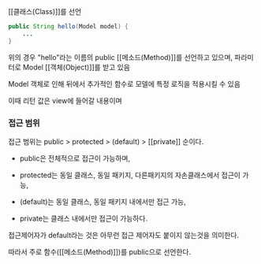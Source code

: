
[[클래스(Class)]]를 선언

```java
public String hello(Model model) { 
	... 
}
```

위의 경우
"hello"라는 이름의 public [[메소드(Method)]]를 선언하고 있으며, 파라미터로 Model [[객체(Object)]]를 받고 있음

Model 객체로 인해 뒤에서 추가적인 함수로 모델에 특정 로직을 적용시킬 수 있음

이때 리턴 값은 view에 들어갈 내용이며


### 접근 범위
접근 범위는 public > protected > (default) > [[private]] 순이다.

- public은 전체적으로 접근이 가능하며,

- protected는 동일 클래스, 동일 패키지, 다른패키지의 자손클래스에서 접근이 가능, 

- (default)는 동일 클래스, 동일 패키지 내에서만 접근 가능, 

- private는 클래스 내에서만 접근이 가능하다.

접근제어자가 default라는 것은 아무런 접근 제어자도 붙이지 않는것을 의미한다.


따라서 주로 함수([[메소드(Method)]])를 public으로 선언한다.